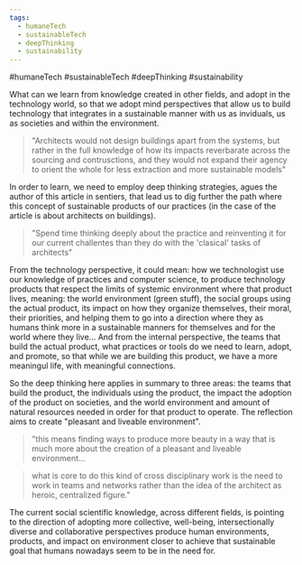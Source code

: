 ```yaml
---
tags:
  - humaneTech
  - sustainableTech
  - deepThinking
  - sustainability
---
```

#humaneTech #sustainableTech #deepThinking #sustainability

What can we learn from knowledge created in other fields, and adopt in the technology world, so that we adopt mind perspectives that allow us to build technology that integrates in a sustainable manner with us as inviduals, us as societies and within the environment.

> "Architects would not design buildings apart from the systems, but rather in the full knowledge of how its impacts reverbarate across the sourcing and contrusctions, and they would not expand their agency to orient the whole for less extraction and more sustainable models"


In order to learn, we need to employ deep thinking strategies, agues the author of this article in sentiers, that lead us to dig further the path where this concept of sustainable products of our practices (in the case of the article is about architects on buildings).


> "Spend time thinking deeply about the practice and reinventing it for our current challentes than they do with the 'clasical' tasks of architects"


From the technology perspective, it could mean: how we technologist use our knowledge of practices and computer science, to produce technology products that respect the limits of systemic environment where that product lives, meaning: the world environment (green stuff), the social groups using the actual product, its impact on how they organize themselves, their moral, their priorities, and helping them to go into a direction where they as humans think more in a sustainable manners for themselves and for the world where they live... And from the internal perspective, the teams that build the actual product, what practices or tools do we need to learn, adopt, and promote, so that while we are building this product, we have a more meaningul life, with meaningful connections. 

So the deep thinking here applies in summary to three areas: the teams that build the product, the individuals using the product, the impact the adoption of the product on societies, and the world environment and amount of natural resources needed in order for that product to operate. The reflection aims to create "pleasant and liveable environment".

> "this means finding ways to produce more beauty in a way that is much more about the creation of a pleasant and liveable environment...


> what is core to do this kind of cross disciplinary work is the need to work in teams and networks rather than the idea of the architect as heroic, centralized figure."

The current social scientific knowledge, across different fields, is pointing to the direction of adopting more collective, well-being, intersectionally diverse and collaborative perspectives produce human environments, products, and impact on environment closer to achieve that sustainable goal that humans nowadays seem to be in the need for.


